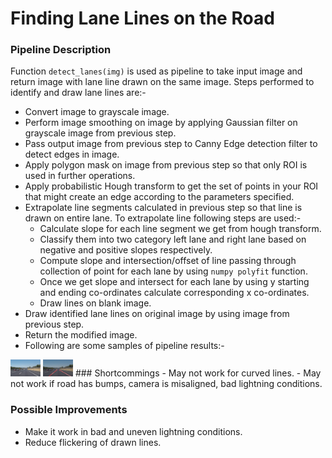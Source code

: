 # **Finding Lane Lines on the Road** 

### Pipeline Description

Function `detect_lanes(img)` is used as pipeline to take input image and return image with lane line drawn on the same image. Steps performed to identify and draw lane lines are:-
  - Convert image to grayscale image.
  - Perform image smoothing on image by applying Gaussian filter on grayscale image from previous step.
  - Pass output image from previous step to Canny Edge detection filter to detect edges in image.
  - Apply polygon mask on image from previous step so that only ROI is used in further operations.
  - Apply probabilistic Hough transform to get the set of points in your ROI that might create an edge according to the parameters specified.
  - Extrapolate line segments calculated in previous step so that line is drawn on entire lane. To extrapolate line following steps are used:-
  	* Calculate slope for each line segment we get from hough transform.
  	* Classify them into two category left lane and right lane based on negative and positive slopes respectively.
  	* Compute slope and intersection/offset of line passing through collection of point for each lane by using `numpy polyfit` function.
  	* Once we get slope and intersect for each lane by using y starting and ending co-ordinates calculate corresponding x co-ordinates.
  	* Draw lines on blank image.
- Draw identified lane lines on original image by using image from previous step.
- Return the modified image.
- Following are some samples of pipeline results:-
<img src="test_images/solidWhiteCurve.jpg" width="48">
<img src="test_images_output/solidWhiteCurve.jpg" width="48">
### Shortcommings
- May not work for curved lines.
- May not work if road has bumps, camera is misaligned, bad lightning conditions.

### Possible Improvements
- Make it work in bad and uneven lightning conditions.
- Reduce flickering of drawn lines.